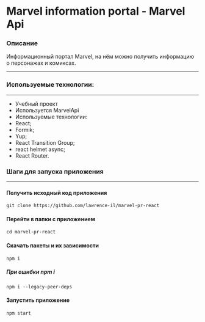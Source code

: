 # Marvel information portal - Marvel Api
### Описание
   Информационный портал Marvel, на нём можно получить информацию о персонажах и комиксах. 
   
---
### Используемые технологии:
--- 
- Учебный проект
- Используется MarvelApi
- Используемые технологии:
- React;
- Formik;
- Yup;
- React Transition Group;
- react helmet async;
- React Router.

### Шаги для запуска приложения
---
#### Получить исходный код приложения
`git clone https://github.com/lawrence-il/marvel-pr-react`
#### Перейти в папки с приложением
`cd marvel-pr-react`
#### Скачать пакеты и их зависимости
`npm i`
##### При ошибки npm i
`npm i --legacy-peer-deps`
#### Запустить приложение
`npm start`
